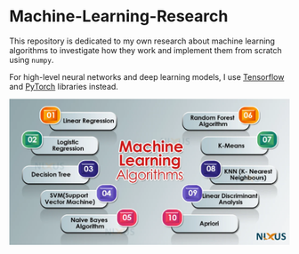 # Machine-Learning-Research

This repository is dedicated to my own research about machine learning algorithms to investigate how they work and implement them from scratch using `numpy`.

For high-level neural networks and deep learning models, I use [Tensorflow](https://github.com/tensorflow/tensorflow) and [PyTorch](https://github.com/pytorch/pytorch) libraries instead.

![ML-algorithms](./images/ML_algos.png)
